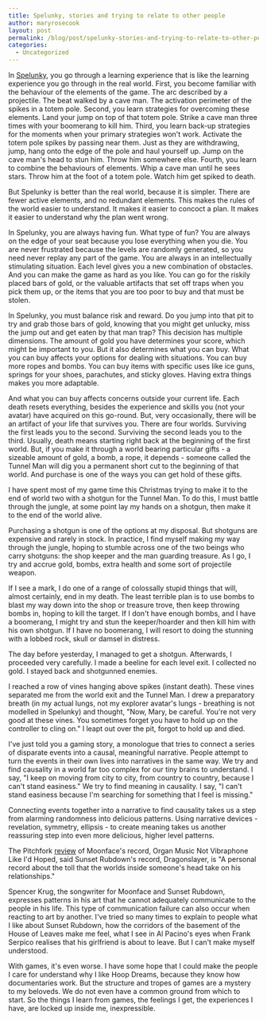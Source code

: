 ```yaml
---
title: Spelunky, stories and trying to relate to other people
author: maryrosecook
layout: post
permalink: /blog/post/spelunky-stories-and-trying-to-relate-to-other-people-2
categories:
  - Uncategorized
---
```

In [Spelunky][1], you go through a learning experience that is like the learning experience you go through in the real world. First, you become familiar with the behaviour of the elements of the game. The arc described by a projectile. The beat walked by a cave man. The activation perimeter of the spikes in a totem pole. Second, you learn strategies for overcoming these elements. Land your jump on top of that totem pole. Strike a cave man three times with your boomerang to kill him. Third, you learn back-up strategies for the moments when your primary strategies won't work. Activate the totem pole spikes by passing near them. Just as they are withdrawing, jump, hang onto the edge of the pole and haul yourself up. Jump on the cave man's head to stun him. Throw him somewhere else. Fourth, you learn to combine the behaviours of elements. Whip a cave man until he sees stars. Throw him at the foot of a totem pole. Watch him get spiked to death.

But Spelunky is better than the real world, because it is simpler. There are fewer active elements, and no redundant elements. This makes the rules of the world easier to understand. It makes it easier to concoct a plan. It makes it easier to understand why the plan went wrong.

In Spelunky, you are always having fun. What type of fun? You are always on the edge of your seat because you lose everything when you die. You are never frustrated because the levels are randomly generated, so you need never replay any part of the game. You are always in an intellectually stimulating situation. Each level gives you a new combination of obstacles. And you can make the game as hard as you like. You can go for the riskily placed bars of gold, or the valuable artifacts that set off traps when you pick them up, or the items that you are too poor to buy and that must be stolen.

In Spelunky, you must balance risk and reward. Do you jump into that pit to try and grab those bars of gold, knowing that you might get unlucky, miss the jump out and get eaten by that man trap? This decision has multiple dimensions. The amount of gold you have determines your score, which might be important to you. But it also determines what you can buy. What you can buy affects your options for dealing with situations. You can buy more ropes and bombs. You can buy items with specific uses like ice guns, springs for your shoes, parachutes, and sticky gloves. Having extra things makes you more adaptable.

And what you can buy affects concerns outside your current life. Each death resets everything, besides the experience and skills you (not your avatar) have acquired on this go-round. But, very occasionally, there will be an artifact of your life that survives you. There are four worlds. Surviving the first leads you to the second. Surviving the second leads you to the third. Usually, death means starting right back at the beginning of the first world. But, if you make it through a world bearing particular gifts - a sizeable amount of gold, a bomb, a rope, it depends - someone called the Tunnel Man will dig you a permanent short cut to the beginning of that world. And purchase is one of the ways you can get hold of these gifts.

I have spent most of my game time this Christmas trying to make it to the end of world two with a shotgun for the Tunnel Man. To do this, I must battle through the jungle, at some point lay my hands on a shotgun, then make it to the end of the world alive.

Purchasing a shotgun is one of the options at my disposal. But shotguns are expensive and rarely in stock. In practice, I find myself making my way through the jungle, hoping to stumble across one of the two beings who carry shotguns: the shop keeper and the man guarding treasure. As I go, I try and accrue gold, bombs, extra health and some sort of projectile weapon.

If I see a mark, I do one of a range of colossally stupid things that will, almost certainly, end in my death. The least terrible plan is to use bombs to blast my way down into the shop or treasure trove, then keep throwing bombs in, hoping to kill the target. If I don't have enough bombs, and I have a boomerang, I might try and stun the keeper/hoarder and then kill him with his own shotgun. If I have no boomerang, I will resort to doing the stunning with a lobbed rock, skull or damsel in distress.

The day before yesterday, I managed to get a shotgun. Afterwards, I proceeded very carefully. I made a beeline for each level exit. I collected no gold. I stayed back and shotgunned enemies.

I reached a row of vines hanging above spikes (instant death). These vines separated me from the world exit and the Tunnel Man. I drew a preparatory breath (in my actual lungs, not my explorer avatar's lungs - breathing is not modelled in Spelunky) and thought, "Now, Mary, be careful. You're not very good at these vines. You sometimes forget you have to hold up on the controller to cling on." I leapt out over the pit, forgot to hold up and died.

I've just told you a gaming story, a monologue that tries to connect a series of disparate events into a causal, meaningful narrative. People attempt to turn the events in their own lives into narratives in the same way. We try and find causality in a world far too complex for our tiny brains to understand. I say, "I keep on moving from city to city, from country to country, because I can't stand easiness." We try to find meaning in causality. I say, "I can't stand easiness because I'm searching for something that I feel is missing."

Connecting events together into a narrative to find causality takes us a step from alarming randomness into delicious patterns. Using narrative devices - revelation, symmetry, ellipsis - to create meaning takes us another reassuring step into even more delicious, higher level patterns.

The Pitchfork [review][2] of Moonface's record, Organ Music Not Vibraphone Like I'd Hoped, said Sunset Rubdown's record, Dragonslayer, is "A personal record about the toll that the worlds inside someone's head take on his relationships."

Spencer Krug, the songwriter for Moonface and Sunset Rubdown, expresses patterns in his art that he cannot adequately communicate to the people in his life. This type of communication failure can also occur when reacting to art by another. I've tried so many times to explain to people what I like about Sunset Rubdown, how the corridors of the basement of the House of Leaves make me feel, what I see in Al Pacino's eyes when Frank Serpico realises that his girlfriend is about to leave. But I can't make myself understood.

With games, it's even worse. I have some hope that I could make the people I care for understand why I like Hoop Dreams, because they know how documentaries work. But the structure and tropes of games are a mystery to my beloveds. We do not even have a common ground from which to start. So the things I learn from games, the feelings I get, the experiences I have, are locked up inside me, inexpressible.

 [1]: http://spelunkyworld.com/
 [2]: http://pitchfork.com/reviews/albums/15674-organ-music-not-vibraphone-like-id-hoped/